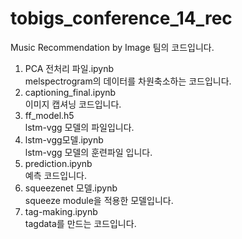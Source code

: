 # tobigs_conference_14_rec

Music Recommendation by Image 팀의 코드입니다.  


1. PCA 전처리 파일.ipynb  
  melspectrogram의 데이터를 차원축소하는 코드입니다.  
2. captioning_final.ipynb  
  이미지 캡셔닝 코드입니다.  
3. ff_model.h5  
  lstm-vgg 모델의 파일입니다.  
4. lstm-vgg모델.ipynb  
  lstm-vgg 모델의 훈련파일 입니다.  
5. prediction.ipynb  
  예측 코드입니다.  
6. squeezenet 모델.ipynb  
  squeeze module을 적용한 모델입니다.  
7. tag-making.ipynb  
  tagdata를 만드는 코드입니다.

